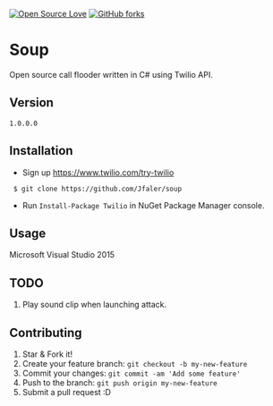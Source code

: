 [![Open Source Love](https://badges.frapsoft.com/os/v1/open-source.png?v=103)](https://github.com/Jfaler/soup/)
[![GitHub forks](https://img.shields.io/github/forks/Jfaler/soup.svg)](https://github.com/Jfaler/soup/network)
# Soup
Open source call flooder written in C# using Twilio API.

## Version
`
1.0.0.0
`
## Installation

* Sign up https://www.twilio.com/try-twilio

` $ git clone https://github.com/Jfaler/soup`

* Run `Install-Package Twilio` in NuGet Package Manager console.

## Usage

Microsoft Visual Studio 2015

## TODO 

1. Play sound clip when launching attack.

## Contributing

1. Star & Fork it!
2. Create your feature branch: `git checkout -b my-new-feature`
3. Commit your changes: `git commit -am 'Add some feature'`
4. Push to the branch: `git push origin my-new-feature`
5. Submit a pull request :D


